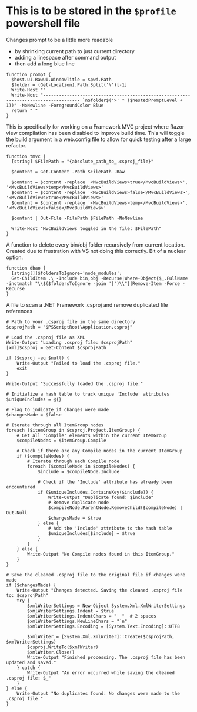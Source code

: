 # This is to be stored in the `$profile` powershell file

Changes prompt to be a little more readable 
- by shrinking current path to just current directory
- adding a linespace after command output
- then add a long blue line
```
function prompt {
  $host.UI.RawUI.WindowTitle = $pwd.Path
  $folder = (Get-Location).Path.Split('\')[-1]
  Write-Host ""
  Write-Host "------------------------------------------------------------------------------------ `n$folder$('>' * ($nestedPromptLevel + 1))" -NoNewline -ForegroundColor Blue
  return " "
}
```

This is specifically for working on a Framework MVC project where Razor view compilation has been disabled to improve build time. This will toggle the build argument in a web.config file to allow for quick testing after a large refactor.
```
function tmvc {
  [string] $FilePath = "{absolute_path_to_.csproj_file}"

  $content = Get-Content -Path $FilePath -Raw

  $content = $content -replace '<MvcBuildViews>true</MvcBuildViews>', '<MvcBuildViews>temp</MvcBuildViews>'
  $content = $content -replace '<MvcBuildViews>false</MvcBuildViews>', '<MvcBuildViews>true</MvcBuildViews>'
  $content = $content -replace '<MvcBuildViews>temp</MvcBuildViews>', '<MvcBuildViews>false</MvcBuildViews>'

  $content | Out-File -FilePath $FilePath -NoNewline

  Write-Host "MvcBuildViews toggled in the file: $FilePath"
}
```

A function to delete every bin/obj folder recursively from current location. Created due to frustration with VS not doing this correctly. Bit of a nuclear option.
```
function dbao {
  [string[]]$foldersToIgnore='node_modules';
  Get-ChildItem .\ -Include bin,obj -Recurse|Where-Object{$_.FullName -inotmatch "\\$($foldersToIgnore -join '|')\\"}|Remove-Item -Force -Recurse
}
```

A file to scan a .NET Framework .csproj and remove duplicated file references
```
# Path to your .csproj file in the same directory
$csprojPath = "$PSScriptRoot\Application.csproj"

# Load the .csproj file as XML
Write-Output "Loading .csproj file: $csprojPath"
[xml]$csproj = Get-Content $csprojPath

if ($csproj -eq $null) {
    Write-Output "Failed to load the .csproj file."
    exit
}

Write-Output "Successfully loaded the .csproj file."

# Initialize a hash table to track unique 'Include' attributes
$uniqueIncludes = @{}

# Flag to indicate if changes were made
$changesMade = $false

# Iterate through all ItemGroup nodes
foreach ($itemGroup in $csproj.Project.ItemGroup) {
    # Get all 'Compile' elements within the current ItemGroup
    $compileNodes = $itemGroup.Compile

    # Check if there are any Compile nodes in the current ItemGroup
    if ($compileNodes) {
        # Iterate through each Compile node
        foreach ($compileNode in $compileNodes) {
            $include = $compileNode.Include
            
            # Check if the 'Include' attribute has already been encountered
            if ($uniqueIncludes.ContainsKey($include)) {
                Write-Output "Duplicate found: $include"
                # Remove duplicate node
                $compileNode.ParentNode.RemoveChild($compileNode) | Out-Null
                $changesMade = $true
            } else {
                # Add the 'Include' attribute to the hash table
                $uniqueIncludes[$include] = $true
            }
        }
    } else {
        Write-Output "No Compile nodes found in this ItemGroup."
    }
}

# Save the cleaned .csproj file to the original file if changes were made
if ($changesMade) {
    Write-Output "Changes detected. Saving the cleaned .csproj file to: $csprojPath"
    try {
        $xmlWriterSettings = New-Object System.Xml.XmlWriterSettings
        $xmlWriterSettings.Indent = $true
        $xmlWriterSettings.IndentChars = "  "  # 2 spaces
        $xmlWriterSettings.NewLineChars = "`n"
        $xmlWriterSettings.Encoding = [System.Text.Encoding]::UTF8

        $xmlWriter = [System.Xml.XmlWriter]::Create($csprojPath, $xmlWriterSettings)
        $csproj.WriteTo($xmlWriter)
        $xmlWriter.Close()
        Write-Output "Finished processing. The .csproj file has been updated and saved."
    } catch {
        Write-Output "An error occurred while saving the cleaned .csproj file: $_"
    }
} else {
    Write-Output "No duplicates found. No changes were made to the .csproj file."
}
```
